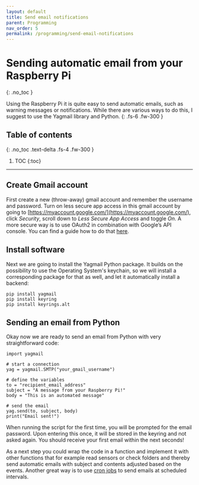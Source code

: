 ```yaml
---
layout: default
title: Send email notifications
parent: Programming
nav_order: 5
permalink: /programming/send-email-notifications
---
```


# Sending automatic email from your Raspberry Pi
{: .no_toc }

Using the Raspberry Pi it is quite easy to send automatic emails, such as warning messages or notifications. While there are various ways to do this, I suggest to use the Yagmail library and Python.
{: .fs-6 .fw-300 }

## Table of contents
{: .no_toc .text-delta .fs-4 .fw-300 }

1. TOC
{:toc}
---

## Create Gmail account
First create a new (throw-away) gmail account and remember the username and password. Turn on less secure app access in this gmail account by going to [https://myaccount.google.com/](https://myaccount.google.com/), click *Security*, scroll down to *Less Secure App Access* and toggle *On*. A more secure way is to use OAuth2 in combination with Google’s API console. You can find a guide how to do that [here](https://blog.macuyiko.com/post/2016/how-to-send-html-mails-with-oauth2-and-gmail-in-python.html).

## Install software
Next we are going to install the Yagmail Python package. It builds on the possibility to use the Operating System's keychain, so we will install a corresponding package for that as well, and let it automatically install a backend:

```
pip install yagmail
pip install keyring
pip install keyrings.alt
```

## Sending an email from Python
Okay now we are ready to send an email from Python with very straightforward code:

```
import yagmail

# start a connection
yag = yagmail.SMTP("your_gmail_username")

# define the variables
to = "recipient_email_address"
subject = "A message from your Raspberry Pi!"
body = "This is an automated message"

# send the email
yag.send(to, subject, body)
print("Email sent!")
```

When running the script for the first time, you will be prompted for the email password. Upon entering this once, it will be stored in the keyring and not asked again. You should receive your first email within the next seconds!

As a next step you could wrap the code in a function and implement it with other functions that for example read sensors or check folders and thereby send automatic emails with subject and contents adjusted based on the events. Another great way is to use [cron jobs](https://www.raspberrypi.org/documentation/linux/usage/cron.md) to send emails at scheduled intervals.  
